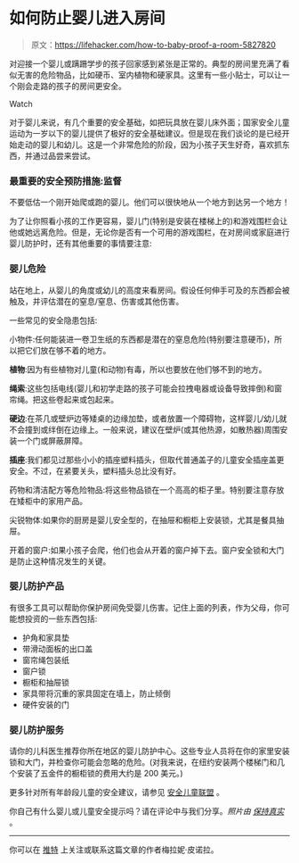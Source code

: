 # 如何防止婴儿进入房间

> 原文：<https://lifehacker.com/how-to-baby-proof-a-room-5827820>

对迎接一个婴儿或蹒跚学步的孩子回家感到紧张是正常的。典型的房间里充满了看似无害的危险物品，比如硬币、室内植物和硬家具。这里有一些小贴士，可以让一个刚会走路的孩子的房间更安全。

Watch

对于婴儿来说，有几个重要的安全基础，如把玩具放在婴儿床外面；国家安全儿童运动为一岁以下的婴儿提供了极好的安全基础建议。但是现在我们谈论的是已经开始走动的婴儿和幼儿。这是一个非常危险的阶段，因为小孩子天生好奇，喜欢抓东西，并通过品尝来尝试。

### 最重要的安全预防措施:监督

不要低估一个刚开始爬或跑的婴儿。他们可以很快地从一个地方到达另一个地方！

为了让你照看小孩的工作更容易，婴儿门(特别是安装在楼梯上的)和游戏围栏会让他或她远离危险。但是，无论你是否有一个可用的游戏围栏，在对房间或家庭进行婴儿防护时，还有其他重要的事情要注意:

### 婴儿危险

站在地上，从婴儿的角度或幼儿的高度来看房间。假设任何伸手可及的东西都会被触及，并评估潜在的窒息/窒息、伤害或其他伤害。

一些常见的安全隐患包括:

小物件:任何能装进一卷卫生纸的东西都是潜在的窒息危险(特别要注意硬币)，所以把它们放在够不着的地方。

**植物**:因为有些植物对儿童(和动物)有毒，所以也要放在他们够不到的地方。

**绳索**:这些包括电线(婴儿和初学走路的孩子可能会拉拽电器或设备导致摔倒)和窗帘绳。把这些卷起来或包起来。

**硬边**:在茶几或壁炉边等矮桌的边缘加垫，或者放置一个障碍物，这样婴儿/幼儿就不会撞到或绊倒在边缘上。一般来说，建议在壁炉(或其他热源，如散热器)周围安装一个门或屏蔽屏障。

**插座**:我们都见过那些小小的插座塑料插头，但取代普通盖子的儿童安全插座盖更安全。不过，在紧要关头，塑料插头总比没有好。

药物和清洁配方等危险物品:将这些物品锁在一个高高的柜子里。特别要注意存放在矮柜中的家用产品。

尖锐物体:如果你的厨房是婴儿安全型的，在抽屉和橱柜上安装锁，尤其是餐具抽屉。

开着的窗户:如果小孩子会爬，他们也会从开着的窗户掉下去。窗户安全锁和大门是防止这种情况发生的关键。

### 婴儿防护产品

有很多工具可以帮助你保护房间免受婴儿伤害。记住上面的列表，作为父母，你可能想投资的一些东西包括:

*   护角和家具垫
*   带滑动面板的出口盖
*   窗帘绳包装纸
*   窗户锁
*   橱柜和抽屉锁
*   家具带将沉重的家具固定在墙上，防止倾倒
*   硬件安装的门

### 婴儿防护服务

请你的儿科医生推荐你所在地区的婴儿防护中心。这些专业人员将在你的家里安装锁和大门，并检查你可能会忽略的危险。(对我来说，在纽约安装两个楼梯门和几个安装了五金件的橱柜锁的费用大约是 200 美元。)

更多针对所有年龄段儿童的安全建议，请参见 [安全儿童联盟](http://www.safekids.org/) 。

你自己有什么婴儿或儿童安全提示吗？请在评论中与我们分享。*照片由* [*保持真实*](http://www.flickr.com/photos/fat_tony/2218121432/) 。

* * *

你可以在 [推特](http://twitter.com/melaniepinola) 上关注或联系这篇文章的作者梅拉妮·皮诺拉。
